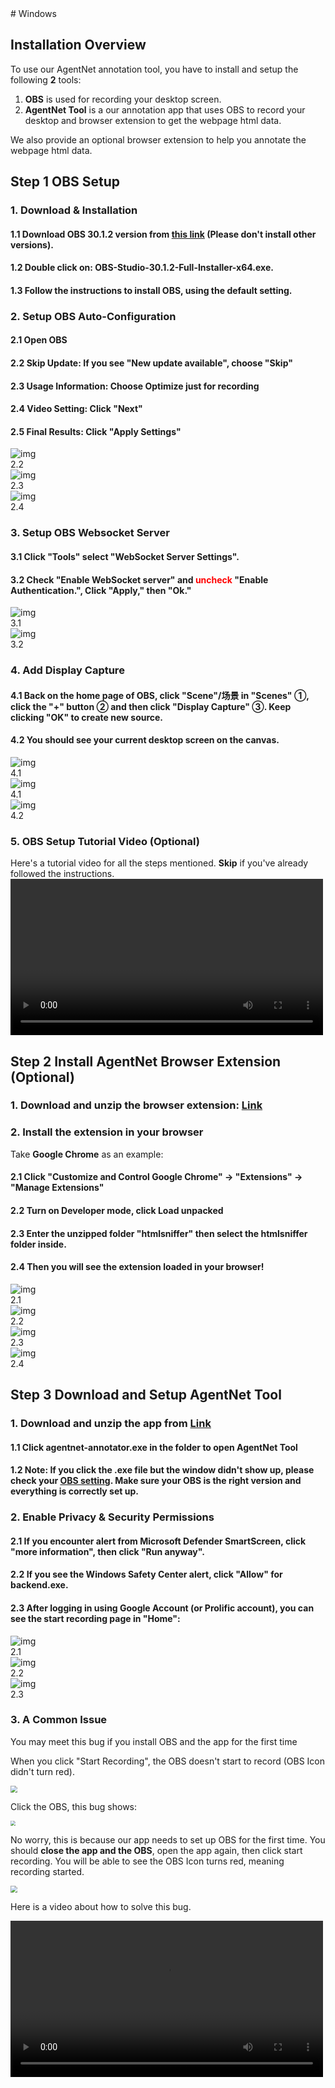 <link rel="stylesheet" href="../assets/style.css">
# Windows

## Installation Overview

To use our AgentNet annotation tool, you have to install and setup the following **2** tools:

1. **OBS** is used for recording your desktop screen.
2. **AgentNet Tool** is a our annotation app that uses OBS to record your desktop and browser extension to get the webpage html data.

We also provide an optional browser extension to help you annotate the webpage html data.

## Step 1 OBS Setup

### 1. Download & Installation

#### 1.1 Download **OBS 30.1.2 version** from [this link](https://drive.google.com/file/d/1gas-fR4HJdp2_k8JtqTC98SBRA9sxWJV/view?usp=drive_link) (Please don't install other versions).

#### 1.2 Double click on: **OBS-Studio-30.1.2-Full-Installer-x64.exe**.

#### 1.3 Follow the instructions to install OBS, using the default setting.

<!-- [TODO]

<div style="text-align: center;">
    <img src="../windows_assets/obs0.png" alt="img" style="zoom:33%;">
</div> -->

### 2. Setup OBS Auto-Configuration

#### 2.1 Open OBS

#### 2.2 Skip Update: If you see "New update available", choose "Skip"

#### 2.3 Usage Information: Choose **Optimize just for recording**

#### 2.4 Video Setting: Click "Next"

#### 2.5 Final Results: Click "Apply Settings"

<div class="image-collection">
<div class="image-container">
 <img src="../windows_assets/obs1.png" alt="img" class="step-image">
 <div class="step-tag">2.2</div>
</div>
<div class="image-container">
 <img src="../windows_assets/obs3.png" alt="img" class="step-image">
 <div class="step-tag">2.3</div>
</div>
<div class="image-container">
 <img src="../windows_assets/obs4.png" alt="img" class="step-image">
 <div class="step-tag">2.4</div>
</div>
</div>

### 3. Setup OBS Websocket Server

#### 3.1 Click **"Tools"** select **"WebSocket Server Settings".**

#### 3.2 Check **"Enable WebSocket server"** and <span style="color:red;">**uncheck**</span> **"Enable Authentication."**, Click "Apply," then "Ok."

<div class="image-collection">
    <div class="image-container">
        <img src="../windows_assets/obs5.png" alt="img" class="step-image">
        <div class="step-tag">3.1</div>
    </div>
    <div class="image-container">
        <img src="../windows_assets/obs6.png" alt="img" class="step-image">
        <div class="step-tag">3.2</div>
    </div>
</div>

### 4. Add Display Capture

#### 4.1 Back on the home page of OBS, click **"Scene"**/**场景** in "Scenes" ①, click the **"+"** button ② and then click **"Display Capture"** ③. Keep clicking "OK" to create new source.

#### 4.2 You should see your **current desktop** screen on the canvas.

<div class="image-collection">
<div class="image-container">
    <img src="../windows_assets/obs7.png" alt="img" class="step-image">
    <div class="step-tag">4.1</div>
</div>
<div class="image-container">
    <img src="../windows_assets/obs8.png" alt="img" class="step-image">
    <div class="step-tag">4.1</div>
</div>
<div class="image-container">
    <img src="../windows_assets/obs9.png" alt="img" class="step-image">
    <div class="step-tag">4.2</div>
</div>
</div>

### 5. OBS Setup Tutorial Video (Optional)

Here's a tutorial video for all the steps mentioned. **Skip** if you've already followed the instructions.
<video width="500" controls>

  <source src="../windows_assets/windows_setup_obs.mp4" type="video/mp4">
</video>

## Step 2 Install AgentNet Browser Extension (Optional)

### 1. Download and unzip the browser extension: [**Link**](https://drive.google.com/drive/folders/14EJGi6buBT5O4mJ-58ghMkaZf1uXS1oN)

### 2. Install the extension in your browser

Take **Google Chrome** as an example:

#### 2.1 Click "Customize and Control Google Chrome" -> "Extensions" -> "Manage Extensions"

#### 2.2 Turn on **Developer mode**, click **Load unpacked**

#### 2.3 Enter the unzipped folder "htmlsniffer" then select the htmlsniffer folder inside.

#### 2.4 Then you will see the extension loaded in your browser!

<div class="image-collection">
    <div class="image-container">
        <img src="../windows_assets/html0.png" alt="img" class="step-image">
        <div class="step-tag">2.1</div>
    </div>
    <div class="image-container">
        <img src="../windows_assets/developer_mode.png" alt="img" class="step-image">
        <div class="step-tag">2.2</div>
    </div>
    <div class="image-container">
        <img src="../windows_assets/html2.png" alt="img" class="step-image">
        <div class="step-tag">2.3</div>
    </div>
    <div class="image-container">
        <img src="../windows_assets/html3.png" alt="img" class="step-image">
        <div class="step-tag">2.4</div>
    </div>
</div>

## Step 3 Download and Setup AgentNet Tool

### 1. Download and unzip the app from [**Link**](https://drive.google.com/drive/folders/1ycugrYPh8M2Bu6hlt1-3rZrOIxQLtseu)

#### 1.1 Click **agentnet-annotator.exe** in the folder to open AgentNet Tool

#### 1.2 Note: If you click the .exe file but the window didn't show up, please check your [OBS setting](#step-1-obs-setup). Make sure your OBS is the right version and everything is correctly set up.

<!-- The App's home page looks like below.

<div style="text-align: center;">
    <img src="../windows_assets/app1.png" alt="img" style="zoom:33%; width: 75%;">
</div> -->

### 2. Enable Privacy & Security Permissions

#### 2.1 If you encounter alert from Microsoft Defender SmartScreen, click "more information", then click "Run anyway".

#### 2.2 If you see the Windows Safety Center alert, click "Allow" for backend.exe.

#### 2.3 After logging in using Google Account (or Prolific account), you can see the start recording page in "Home":

<div class="image-collection">
    <div class="image-container">
        <img src="../windows_assets/AD_4nXdILQ4EVsS6AJ_0C1Nk5bqSlJQgJWEV2Ax4OyzJM7lyznGZ_xob-N_LZFfQT3-JkBKvO16UbS2C9LkzAVqoDn9W7_V2hYwO0ZsOLXx5CBRa4OWyTzMpSVAdvx7AIfRcxutdlB27GG6tYBQsi8M1gVanYkVf.png" alt="img" class="step-image" />
        <div class="step-tag">2.1</div>
    </div>
    <div class="image-container">
        <img src="../windows_assets/AD_4nXeUI3Y5EtR6WTpOj_Pl2jSg6EdlclUw_zBcbBUX6lIgtdnojywZvTA-zYT3taaC1KWC1F-FqqV4_wYI6_nq83WG62J6hSmNy-a3x370JP-1WVQtV84opr3_fxZj-tjACaihYB1yOCKrZHERN8IITYuVmB8H.png" alt="img" class="step-image" />
        <div class="step-tag">2.2</div>
    </div>
    <div class="image-container">
        <img src="../windows_assets/app1.png" alt="img" class="step-image"/>
        <div class="step-tag">2.3</div>
    </div>
</div>

### 3. A Common Issue

You may meet this bug if you install OBS and the app for the first time

When you click "Start Recording", the OBS doesn't start to record (OBS Icon didn't turn red).

<img src="../windows_assets/obs_icon1.png" style="zoom:70%;" />

Click the OBS, this bug shows:

<img src="../windows_assets/bug.png" style="zoom:50%;" />

No worry, this is because our app needs to set up OBS for the first time. You should **close the app and the OBS**, open the app again, then click start recording. You will be able to see the OBS Icon turns red, meaning recording started.

<img src="../windows_assets/obs_icon.png" style="zoom:70%;" />

Here is a video about how to solve this bug.

<video width="500" controls>
  <source src="../windows_assets/obs_start_bug.mp4" type="video/mp4">
</video>
